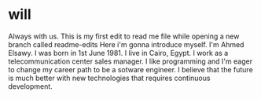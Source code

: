 # will
Always with us.
This is my first edit to read me file while opening a new branch called readme-edits
Here i'm gonna introduce myself.
I'm Ahmed Elsawy. I was born in 1st June 1981. I live in Cairo, Egypt.
I work as a telecommunication center sales manager.
I like programming and I'm eager to change my career path to be a sotware engineer.
I believe that the future is much better with new technologies that requires continuous development.
